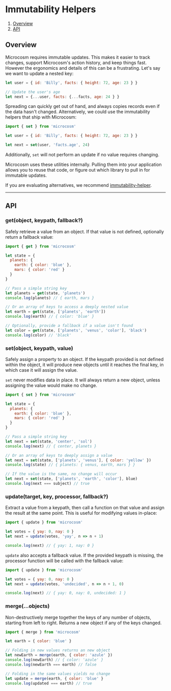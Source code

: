 # Immutability Helpers

1. [Overview](#overview)
2. [API](#API)

## Overview

Microcosm requires immutable updates. This makes it easier to track changes,
support Microcosm's action history, and keep things fast. However the
ergonomics and details of this can be a frustrating. Let's say we want to
update a nested key:

```javascript
let user = { id: 'Billy', facts: { height: 72, age: 23 } }

// Update the user's age
let next = {...user, facts: {...facts, age: 24 } }
```

Spreading can quickly get out of hand, and always copies records even if the
data hasn't changed. Alternatively, we could use the immutability helpers that
ship with Microcosm:

```javascript
import { set } from 'microcosm'

let user = { id: 'Billy', facts: { height: 72, age: 23 } }

let next = set(user, 'facts.age', 24)
```

Additionally, `set` will not perform an update if no value requires changing.

Microcosm uses these utilities internally. Pulling them into your application
allows you to reuse that code, or figure out which library to pull in for
immutable updates.

If you are evaluating alternatives, we recommend [immutability-helper](https://github.com/kolodny/immutability-helper).

---

## API

### get(object, keypath, fallback?)

Safely retrieve a value from an object. If that value is not defined,
optionally return a fallback value:

```javascript
import { get } from 'microcosm'

let state = {
  planets: {
    earth: { color: 'blue' },
    mars: { color: 'red' }
  }
}

// Pass a simple string key
let planets = get(state, 'planets')
console.log(planets) // { earth, mars }

// Or an array of keys to access a deeply nested value
let earth = get(state, ['planets', 'earth'])
console.log(earth) // { color: 'blue' }

// Optionally, provide a fallback if a value isn't found
let color = get(state, ['planets', 'venus', 'color'], 'black')
console.log(color) // 'black'
```

### set(object, keypath, value)

Safely assign a property to an object. If the keypath provided is not
defined within the object, it will produce new objects until it
reaches the final key, in which case it will assign the value.

`set` never modifies data in place. It will always return a new
object, unless assigning the value would make no change.

```javascript
import { set } from 'microcosm'

let state = {
  planets: {
    earth: { color: 'blue' },
    mars: { color: 'red' }
  }
}

// Pass a simple string key
let next = set(state, 'center', 'sol')
console.log(next) // { center, planets }

// Or an array of keys to deeply assign a value
let next = set(state, ['planets', 'venus'], { color: 'yellow' })
console.log(state) // { planets: { venus, earth, mars } }

// If the value is the same, no change will occur
let next = set(state, ['planets', 'earth', 'color'], blue)
console.log(next === subject) // true
```

### update(target, key, processor, fallback?)

Extract a value from a keypath, then call a function on that value and assign
the result at the same point. This is useful for modifying values in-place:

```javascript
import { update } from 'microcosm'

let votes = { yay: 0, nay: 0 }
let next = update(votes, 'yay', n => n + 1)

console.log(next) // { yay: 1, nay: 0 }
```

`update` also accepts a fallback value. If the provided keypath is missing, the
processor function will be called with the fallback value:

```javascript
import { update } from 'microcosm'

let votes = { yay: 0, nay: 0 }
let next = update(votes, 'undecided', n => n + 1, 0)

console.log(next) // { yay: 0, nay: 0, undecided: 1 }
```

### merge(...objects)

Non-destructively merge together the keys of any number of objects,
starting from left to right. Returns a new object if any of the keys
changed.

```javascript
import { merge } from 'microcosm'

let earth = { color: 'blue' }

// Folding in new values returns an new object
let newEarth = merge(earth, { color: 'azule' })
console.log(newEarth) // { color: 'azule' }
console.log(newEarth === earth) // false

// Folding in the same values yields no change
let update = merge(earth, { color: 'blue' }
console.log(updated === earth) // true
```
